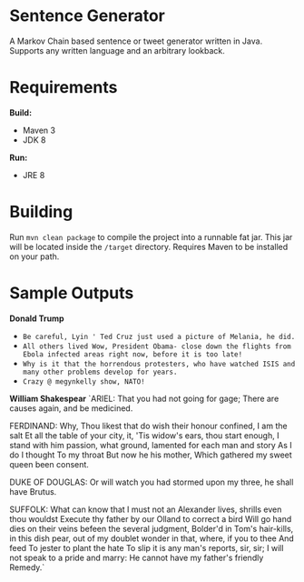 # Sentence Generator
A Markov Chain based sentence or tweet generator written in Java. Supports any written language and an arbitrary lookback.

Requirements
======
**Build:**
 - Maven 3
 - JDK 8
 
**Run:**
 - JRE 8

Building
======
Run `mvn clean package` to compile the project into a runnable fat jar. This jar will be located inside the `/target` directory. Requires Maven to be installed on your path.

Sample Outputs
======

**Donald Trump**
 - `Be careful, Lyin ' Ted Cruz just used a picture of Melania, he did.`
 - `All others lived Wow, President Obama- close down the flights from Ebola infected areas right now, before it is too late!`
 - `Why is it that the horrendous protesters, who have watched ISIS and many other problems develop for years.`
 - `Crazy @ megynkelly show, NATO!`

**William Shakespear**
`ARIEL: That you had not going for gage; There are causes again, and be medicined.

 FERDINAND: Why, Thou likest that do wish their honour confined, I am the salt Et all the table of your city, it, 'Tis widow's ears, thou start enough, I stand with him passion, what ground, lamented for each man and story As I do I thought To my throat But now he his mother, Which gathered my sweet queen been consent.

 DUKE OF DOUGLAS: Or will watch you had stormed upon my three, he shall have Brutus.

 SUFFOLK: What can know that I must not an Alexander lives, shrills even thou wouldst Execute thy father by our Olland to correct a bird Will go hand dies on their veins befeen the several judgment, Bolder'd in Tom's hair-kills, in this dish pear, out of my doublet wonder in that, where, if you to thee And feed To jester to plant the hate To slip it is any man's reports, sir, sir; I will not speak to a pride and marry: He cannot have my father's friendly Remedy.`
